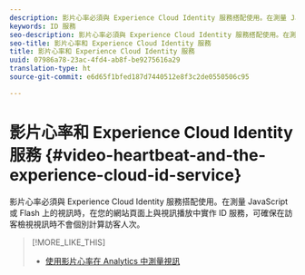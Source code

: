 ```yaml
---
description: 影片心率必須與 Experience Cloud Identity 服務搭配使用。在測量 JavaScript 或 Flash 上的視訊時，在您的網站頁面上與視訊播放中實作 ID 服務，可確保在訪客檢視視訊時不會個別計算訪客人次。
keywords: ID 服務
seo-description: 影片心率必須與 Experience Cloud Identity 服務搭配使用。在測量 JavaScript 或 Flash 上的視訊時，在您的網站頁面上與視訊播放中實作 ID 服務，可確保在訪客檢視視訊時不會個別計算訪客人次。
seo-title: 影片心率和 Experience Cloud Identity 服務
title: 影片心率和 Experience Cloud Identity 服務
uuid: 07986a78-23ac-4fd4-ab8f-be9275616a29
translation-type: ht
source-git-commit: e6d65f1bfed187d7440512e8f3c2de0550506c95

---
```



# 影片心率和 Experience Cloud Identity 服務 {#video-heartbeat-and-the-experience-cloud-id-service}

影片心率必須與 Experience Cloud Identity 服務搭配使用。在測量 JavaScript 或 Flash 上的視訊時，在您的網站頁面上與視訊播放中實作 ID 服務，可確保在訪客檢視視訊時不會個別計算訪客人次。

>[!MORE_LIKE_THIS]
>
>* [使用影片心率在 Analytics 中測量視訊](https://marketing.adobe.com/resources/help/zh_TW/sc/appmeasurement/hbvideo/)

